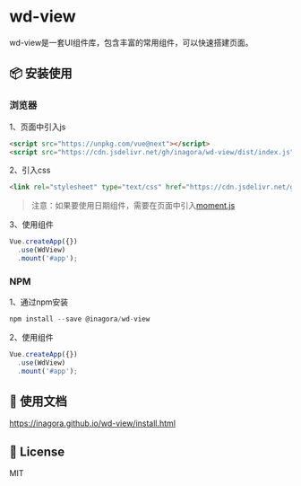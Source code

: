 # wd-view
wd-view是一套UI组件库，包含丰富的常用组件，可以快速搭建页面。
## 📦 安装使用
### 浏览器
1、页面中引入js
```html
<script src="https://unpkg.com/vue@next"></script>
<script src="https://cdn.jsdelivr.net/gh/inagora/wd-view/dist/index.js"></script>
```
2、引入css
```html
<link rel="stylesheet" type="text/css" href="https://cdn.jsdelivr.net/gh/inagora/wd-view/dist/index.css" />
```
> 注意：如果要使用日期组件，需要在页面中引入[moment.js](http://momentjs.cn/)

3、使用组件
```javascript
Vue.createApp({})
  .use(WdView)
  .mount('#app');
```
### NPM
1、通过npm安装
```javascript
npm install --save @inagora/wd-view
```
2、使用组件
```javascript
Vue.createApp({})
  .use(WdView)
  .mount('#app');
```
## 📒 使用文档
https://inagora.github.io/wd-view/install.html
## 📑 License
MIT